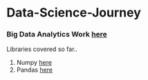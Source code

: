 # Data-Science-Journey

### Big Data Analytics Work [here](https://github.com/Muhammad-Usama-07/Data-Science-Journey/tree/main/Big_Data_analytics)

Libraries covered so far..
1. Numpy [here](https://github.com/Muhammad-Usama-07/Data-Science-Journey/tree/main/NumericalPython)
2. Pandas [here](https://github.com/Muhammad-Usama-07/Data-Science-Journey/tree/main/Pandas)
